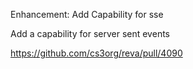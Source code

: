 Enhancement: Add Capability for sse

Add a capability for server sent events

https://github.com/cs3org/reva/pull/4090
